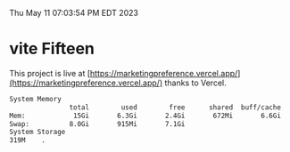 Thu May 11 07:03:54 PM EDT 2023

# vite Fifteen


This project is live at [https://marketingpreference.vercel.app/](https://marketingpreference.vercel.app/) thanks to Vercel.

```bash
System Memory
               total        used        free      shared  buff/cache   available
Mem:            15Gi       6.3Gi       2.4Gi       672Mi       6.6Gi       8.0Gi
Swap:          8.0Gi       915Mi       7.1Gi
System Storage
319M	.
```
